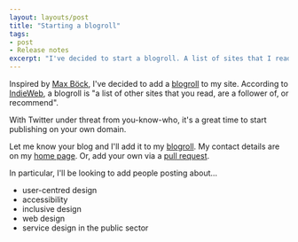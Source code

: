 ```yaml
---
layout: layouts/post
title: "Starting a blogroll"
tags:
- post
- Release notes
excerpt: "I've decided to start a blogroll. A list of sites that I read or recommend."
---
```


Inspired by [Max Böck](https://mxb.dev/blogroll/), I've decided to add a [blogroll](/blogroll/) to my site. According to [IndieWeb](https://indieweb.org/blogroll), a blogroll is "a list of other sites that you read, are a follower of, or recommend".

With Twitter under threat from you-know-who, it's a great time to start publishing on your own domain.

Let me know your blog and I'll add it to my [blogroll](/blogroll/). My contact details are on my [home page](/). Or, add your own via a [pull request](https://github.com/benjystanton/benjystanton.github.io/blob/main/src/blogroll.md).

In particular, I'll be looking to add people posting about…

- user-centred design
- accessibility
- inclusive design
- web design
- service design in the public sector
